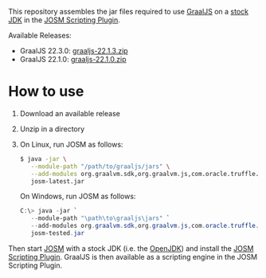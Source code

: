 This repository assembles the jar files required to use [GraalJS][graaljs] on a [stock JDK][graaljs-on-stock-jdk] in the [JOSM Scripting Plugin][scripting-plugin].

Available Releases:

*  GraalJS 22.3.0: [graaljs-22.1.3.zip](https://github.com/Gubaer/josm-scripting-plugin-graaljs/releases/download/22.3.0/graaljs-22.3.0.zip)
*  GraalJS 22.1.0: [graaljs-22.1.0.zip](https://github.com/Gubaer/josm-scripting-plugin-graaljs/releases/download/22.1.0/graaljs-22.1.0.zip)



# How to use

1. Download an available release

2. Unzip in a directory

3. On Linux, run JOSM as follows:
   ```bash
   $ java -jar \
      --module-path "/path/to/graaljs/jars" \
      --add-modules org.graalvm.sdk,org.graalvm.js,com.oracle.truffle.regex,org.graalvm.truffle \
      josm-latest.jar
   ```

   On Windows, run JOSM as follows:
   ```powershell
   C:\> java -jar `
      --module-path "\path\to\graaljs\jars" `
      --add-modules org.graalvm.sdk,org.graalvm.js,com.oracle.truffle.regex,org.graalvm.truffle `
      josm-tested.jar
   ```


Then start [JOSM][JOSM] with a stock JDK (i.e. the [OpenJDK][openjdk]) and install the
[JOSM Scripting Plugin][scripting-plugin]. GraalJS is then available as a scripting engine in the JOSM Scripting Plugin.


[scripting-plugin]:https://gubaer.github.io/josm-scripting-plugin/
[graaljs]:https://github.com/oracle/graaljs
[graaljs-on-stock-jdk]:https://www.graalvm.org/22.1/reference-manual/js/RunOnJDK/
[JOSM]:https://josm.openstreetmap.de/
[openjdk]: https://openjdk.java.net/